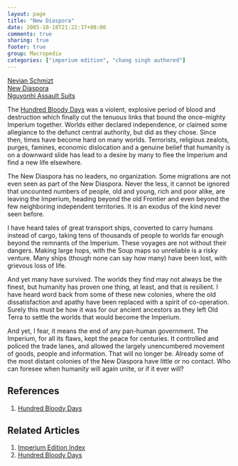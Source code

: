 ```yaml
---
layout: page
title: "New Diaspora"
date: 2005-10-18T21:22:37+00:00
comments: true
sharing: true
footer: true
group: Macropedia
categories: ["imperium edition", "chang singh authored"]
---
```


<div class='row'>
	<div class='col-md-4'><a href='/macropedia/nevian-schmizt'>Nevian Schmizt</a></div>
	<div class='col-md-4'><a href='/macropedia/new-diaspora'>New Diaspora</a></div>
	<div class='col-md-4'><a href='/macropedia/nguyonhi-assault-suits'>Nguyonhi Assault Suits</a></div>
</div>


The [Hundred Bloody Days](/macropedia/hundred-bloody-days) was a violent, explosive period of blood and destruction which finally cut the tenuous links that bound the once-mighty Imperium together.  Worlds either declared independence, or claimed some allegiance to the defunct central authority, but did as they chose.  Since then, times have become hard on many worlds.  Terrorists, religious zealots, purges, famines, economic dislocation and a genuine belief that humanity is on a downward slide has lead to a desire by many to flee the Imperium and find a new life elsewhere.

The New Diaspora has no leaders, no organization.  Some migrations are not even seen as part of the New Diaspora.  Never the less, it cannot be ignored that uncounted numbers of people, old and young, rich and poor alike, are leaving the Imperium, heading beyond the old Frontier and even beyond the few neighboring independent territories.  It is an exodus of the kind never seen before.

I have heard tales of great transport ships, converted to carry humans instead of cargo, taking tens of thousands of people to worlds far enough beyond the remnants of the Imperium.  These voyages are not without their dangers.  Making large hops, with the Soup maps so unreliable is a risky venture.  Many ships (though none can say how many) have been lost, with grievous loss of life.

And yet many have survived.  The worlds they find may not always be the finest, but humanity has proven one thing, at least, and that is resilient.  I have heard word back from some of these new colonies, where the old dissatisfaction and apathy have been replaced with a spirit of co-operation.  Surely this must be how it was for our ancient ancestors as they left Old Terra to settle the worlds that would become the Imperium.

And yet, I fear, it means the end of any pan-human government.  The Imperium, for all its flaws, kept the peace for centuries.  It controlled and policed the trade lanes, and allowed the largely unencumbered movement of goods, people and information.  That will no longer be.  Already some of the most distant colonies of the New Diaspora have little or no contact.  Who can foresee when humanity will again unite, or if it ever will?

## References
1. [Hundred Bloody Days](/macropedia/hundred-bloody-days)

## Related Articles

1. [Imperium Edition Index](/macropedia/imperium-edition-index)
2. [Hundred Bloody Days](/macropedia/hundred-bloody-days)



 
